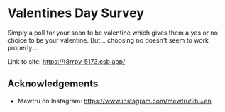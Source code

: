 
# Valentines Day Survey

Simply a poll for your soon to be valentine which gives them a yes or no choice to be your valentine. But... choosing no doesn't seem to work properly...


Link to site: https://t8rrpv-5173.csb.app/


## Acknowledgements

 - Mewtru on Instagram: https://www.instagram.com/mewtru/?hl=en
